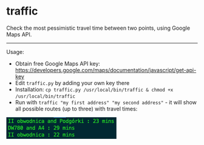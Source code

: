 # traffic
Check the most pessimistic travel time between two points, using Google Maps API.

---
Usage:

* Obtain free Google Maps API key: https://developers.google.com/maps/documentation/javascript/get-api-key
* Edit ```traffic.py``` by adding your own key there
* Installation: ```cp traffic.py /usr/local/bin/traffic & chmod +x /usr/local/bin/traffic```
* Run with ```traffic "my first address" "my second address"``` - it will show all possible routes (up to three) with travel times:

![Usage example](/screenshots/screenshot1.png?raw=true)

